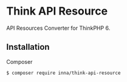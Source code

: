 # Think API Resource

API Resources Converter for ThinkPHP 6.

## Installation

Composer

```shell
$ composer require inna/think-api-resource
```

